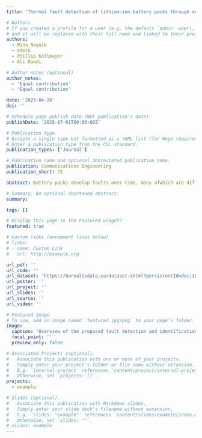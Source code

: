 ```yaml
---
title: 'Thermal fault detection of lithium-ion battery packs through an integrated physics and deep neural network based model'

# Authors
# If you created a profile for a user (e.g. the default `admin` user), write the username (folder name) here
# and it will be replaced with their full name and linked to their profile.
authors:
  - Mina Naguib
  - admin
  - Phillip Kollmeyer
  - Ali Emadi

# Author notes (optional)
author_notes:
  - 'Equal contribution'
  - 'Equal contribution'

date: '2025-04-28'
doi: ''

# Schedule page publish date (NOT publication's date).
publishDate: '2025-07-01T00:00:00Z'

# Publication type.
# Accepts a single type but formatted as a YAML list (for Hugo requirements).
# Enter a publication type from the CSL standard.
publication_types: ['Journal']

# Publication name and optional abbreviated publication name.
publication: Communications Engineering
publication_short: CE

abstract: Battery packs develop faults over time, many ofwhich are difficult to detect early. For instance, cooling system blockages raises temperatures but may not trigger alerts until protection limits are exceeded. This work presents amodel-based method for early thermal fault detection and identification in battery packs. By comparing measured and estimated temperatures, the method identifies faults including failed sensors, coolant pump malfunctions, and flow blockages. The core is a high-accuracy temperature estimation model, integrating a physics-based thermal model with a neural network, achieves a root mean square error of 0.39 °Cand a maximumerror of 1 °Cunder a US06 discharge and 6C charge at 15 °C. Tested on a 72-cell air-cooled pack, the method detects faults using only eight temperature sensors within 13 to 45 minutes, with zero false detections in 11 testing cycles. This approach enables early fault alerts, enhancing reliability and safety in electric vehicles.

# Summary. An optional shortened abstract.
summary: 

tags: []

# Display this page in the Featured widget?
featured: true

# Custom links (uncomment lines below)
# links:
# - name: Custom Link
#   url: http://example.org

url_pdf: ''
url_code: ''
url_dataset: 'https://borealisdata.ca/dataset.xhtml?persistentId=doi:10.5683/SP3/THZTJC'
url_poster: ''
url_project: ''
url_slides: ''
url_source: ''
url_video: ''

# Featured image
# To use, add an image named `featured.jpg/png` to your page's folder.
image:
  caption: 'Overview of the proposed fault detection and identification method.'
  focal_point: ''
  preview_only: false

# Associated Projects (optional).
#   Associate this publication with one or more of your projects.
#   Simply enter your project's folder or file name without extension.
#   E.g. `internal-project` references `content/project/internal-project/index.md`.
#   Otherwise, set `projects: []`.
projects:
  - example

# Slides (optional).
#   Associate this publication with Markdown slides.
#   Simply enter your slide deck's filename without extension.
#   E.g. `slides: "example"` references `content/slides/example/index.md`.
#   Otherwise, set `slides: ""`.
# slides: example
---
```


<!-- {{% callout note %}}
Click the _Cite_ button above to demo the feature to enable visitors to import publication metadata into their reference management software.
{{% /callout %}}

{{% callout note %}}
Create your slides in Markdown - click the _Slides_ button to check out the example.
{{% /callout %}}

Add the publication's **full text** or **supplementary notes** here. You can use rich formatting such as including [code, math, and images](https://docs.hugoblox.com/content/writing-markdown-latex/). -->

